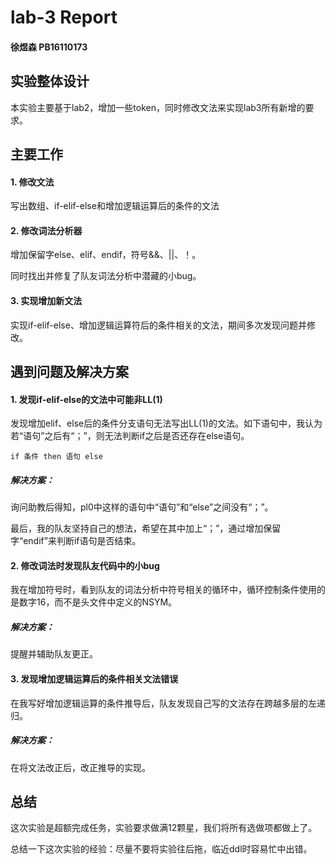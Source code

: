 # lab-3 Report

#### 徐煜森 PB16110173



## 实验整体设计

本实验主要基于lab2，增加一些token，同时修改文法来实现lab3所有新增的要求。



## 主要工作

#### 1. 修改文法

写出数组、if-elif-else和增加逻辑运算后的条件的文法

#### 2. 修改词法分析器

增加保留字else、elif、endif，符号&&、||、！。

同时找出并修复了队友词法分析中潜藏的小bug。

#### 3. 实现增加新文法

实现if-elif-else、增加逻辑运算符后的条件相关的文法，期间多次发现问题并修改。



## 遇到问题及解决方案

#### 1. 发现if-elif-else的文法中可能非LL(1)

发现增加elif、else后的条件分支语句无法写出LL(1)的文法。如下语句中，我认为若“语句”之后有“；”，则无法判断if之后是否还存在else语句。

```pl0
if 条件 then 语句 else 
```

##### 解决方案：

询问助教后得知，pl0中这样的语句中“语句”和“else”之间没有“；”。

最后，我的队友坚持自己的想法，希望在其中加上“；”，通过增加保留字“endif”来判断if语句是否结束。



#### 2. 修改词法时发现队友代码中的小bug

我在增加符号时，看到队友的词法分析中符号相关的循环中，循环控制条件使用的是数字16，而不是头文件中定义的NSYM。

##### 解决方案：

提醒并辅助队友更正。



#### 3. 发现增加逻辑运算后的条件相关文法错误

在我写好增加逻辑运算的条件推导后，队友发现自己写的文法存在跨越多层的左递归。

##### 解决方案：

在将文法改正后，改正推导的实现。 

 

## 总结

这次实验是超额完成任务，实验要求做满12颗星，我们将所有选做项都做上了。

总结一下这次实验的经验：尽量不要将实验往后拖，临近ddl时容易忙中出错。